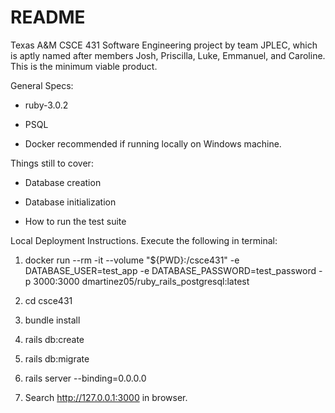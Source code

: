 # README

Texas A&M CSCE 431 Software Engineering project by team JPLEC, which is aptly named after members Josh, Priscilla, Luke, Emmanuel, and Caroline. This is the minimum viable product.

General Specs:

* ruby-3.0.2

* PSQL

* Docker recommended if running locally on Windows machine.

Things still to cover:

* Database creation

* Database initialization

* How to run the test suite

Local Deployment Instructions. Execute the following in terminal:

1. docker run --rm -it --volume "${PWD}:/csce431" -e DATABASE_USER=test_app -e DATABASE_PASSWORD=test_password -p 3000:3000 dmartinez05/ruby_rails_postgresql:latest 

2. cd csce431

3. bundle install

4. rails db:create

5. rails db:migrate

6. rails server --binding=0.0.0.0

7. Search http://127.0.0.1:3000 in browser.